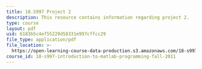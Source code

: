 ```yaml
---
title: 18.S997 Project 2
description: This resource contains information regarding project 2.
type: course
layout: pdf
uid: 6183b5c4ef55229d58331e997cffcc29
file_type: application/pdf
file_location: >-
  https://open-learning-course-data-production.s3.amazonaws.com/18-s997-introduction-to-matlab-programming-fall-2011/6183b5c4ef55229d58331e997cffcc29_MIT18_S997F11_Project_2.pdf
course_id: 18-s997-introduction-to-matlab-programming-fall-2011
---
```

